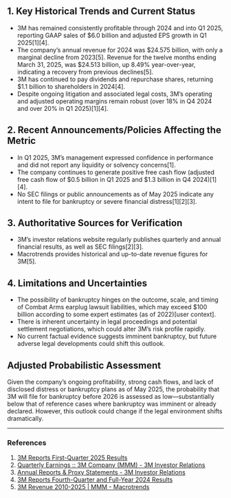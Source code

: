 ## 1. Key Historical Trends and Current Status
- 3M has remained consistently profitable through 2024 and into Q1 2025, reporting GAAP sales of $6.0 billion and adjusted EPS growth in Q1 2025[1][4].
- The company’s annual revenue for 2024 was $24.575 billion, with only a marginal decline from 2023[5]. Revenue for the twelve months ending March 31, 2025, was $24.513 billion, up 8.49% year-over-year, indicating a recovery from previous declines[5].
- 3M has continued to pay dividends and repurchase shares, returning $1.1 billion to shareholders in 2024[4].
- Despite ongoing litigation and associated legal costs, 3M’s operating and adjusted operating margins remain robust (over 18% in Q4 2024 and over 20% in Q1 2025)[1][4].

## 2. Recent Announcements/Policies Affecting the Metric
- In Q1 2025, 3M’s management expressed confidence in performance and did not report any liquidity or solvency concerns[1].
- The company continues to generate positive free cash flow (adjusted free cash flow of $0.5 billion in Q1 2025 and $1.3 billion in Q4 2024)[1][4].
- No SEC filings or public announcements as of May 2025 indicate any intent to file for bankruptcy or severe financial distress[1][2][3].

## 3. Authoritative Sources for Verification
- 3M’s investor relations website regularly publishes quarterly and annual financial results, as well as SEC filings[2][3].
- Macrotrends provides historical and up-to-date revenue figures for 3M[5].

## 4. Limitations and Uncertainties
- The possibility of bankruptcy hinges on the outcome, scale, and timing of Combat Arms earplug lawsuit liabilities, which may exceed $100 billion according to some expert estimates (as of 2022)[user context].
- There is inherent uncertainty in legal proceedings and potential settlement negotiations, which could alter 3M’s risk profile rapidly.
- No current factual evidence suggests imminent bankruptcy, but future adverse legal developments could shift this outlook.

## Adjusted Probabilistic Assessment
Given the company’s ongoing profitability, strong cash flows, and lack of disclosed distress or bankruptcy plans as of May 2025, the probability that 3M will file for bankruptcy before 2026 is assessed as low—substantially below that of reference cases where bankruptcy was imminent or already declared. However, this outlook could change if the legal environment shifts dramatically.

---

### References
1. [3M Reports First-Quarter 2025 Results](https://investors.3m.com/news-events/press-releases/detail/1885/3m-reports-first-quarter-2025-results)
2. [Quarterly Earnings :: 3M Company (MMM) - 3M Investor Relations](https://investors.3m.com/financials/quarterly-earnings)
3. [Annual Reports & Proxy Statements - 3M Investor Relations](https://investors.3m.com/financials/annual-reports-proxy-statements)
4. [3M Reports Fourth-Quarter and Full-Year 2024 Results](https://investors.3m.com/news-events/press-releases/detail/1874/3m-reports-fourth-quarter-and-full-year-2024-results)
5. [3M Revenue 2010-2025 | MMM - Macrotrends](https://www.macrotrends.net/stocks/charts/MMM/3m/revenue)